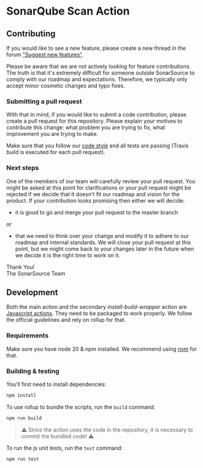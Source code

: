 # SonarQube Scan Action

## Contributing

If you would like to see a new feature, please create a new thread in the forum ["Suggest new features"](https://community.sonarsource.com/c/suggestions/features).

Please be aware that we are not actively looking for feature contributions. The truth is that it's extremely difficult for someone outside SonarSource to comply with our roadmap and expectations. Therefore, we typically only accept minor cosmetic changes and typo fixes.

### Submitting a pull request

With that in mind, if you would like to submit a code contribution, please create a pull request for this repository. Please explain your motives to contribute this change: what problem you are trying to fix, what improvement you are trying to make.

Make sure that you follow our [code style](https://github.com/SonarSource/sonar-developer-toolset#code-style) and all tests are passing (Travis build is executed for each pull request).

### Next steps

One of the members of our team will carefully review your pull request. You might be asked at this point for clarifications or your pull request might be rejected if we decide that it doesn't fit our roadmap and vision for the product.
If your contribution looks promising then either we will decide:

- it is good to go and merge your pull request to the master branch

or

- that we need to think over your change and modify it to adhere to our roadmap and internal standards. We will close your pull request at this point, but we might come back to your changes later in the future when we decide it is the right time to work on it.

Thank You!  
The SonarSource Team

## Development

Both the main action and the secondary _install-build-wrapper_ action are [Javascript actions](https://docs.github.com/en/actions/tutorials/create-actions/create-a-javascript-action). They need to be packaged to work properly. We follow the official guidelines and rely on rollup for that.

### Requirements

Make sure you have node 20 & npm installed. We recommend using [nvm](https://docs.npmjs.com/downloading-and-installing-node-js-and-npm#using-a-node-version-manager-to-install-nodejs-and-npm) for that.

### Building & testing

You'll first need to install dependencies:

```sh
npm install
```

To use rollup to bundle the scripts, run the `build` command:

```sh
npm run build
```

> ⚠️ Since the action uses the code in the repository, it is necessary to commit the bundled code! ⚠️


To run the js unit tests, run the `test` command:

```sh
npm run test
``` 
